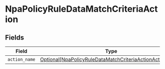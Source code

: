 # NpaPolicyRuleDataMatchCriteriaAction


## Fields

| Field                                                                                                                             | Type                                                                                                                              | Required                                                                                                                          | Description                                                                                                                       |
| --------------------------------------------------------------------------------------------------------------------------------- | --------------------------------------------------------------------------------------------------------------------------------- | --------------------------------------------------------------------------------------------------------------------------------- | --------------------------------------------------------------------------------------------------------------------------------- |
| `action_name`                                                                                                                     | [Optional[NpaPolicyRuleDataMatchCriteriaActionActionName]](../../models/shared/npapolicyruledatamatchcriteriaactionactionname.md) | :heavy_minus_sign:                                                                                                                | N/A                                                                                                                               |